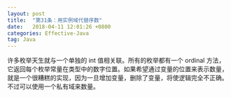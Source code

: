 ```yaml
---
layout: post
title:  "第31条：用实例域代替序数"
date:   2018-04-11 12:01:26 +0800
categories: Effective-Java
tag: Java
---
```



许多枚举天生就与一个单独的 int 值相关联。所有的枚举都有一个 ordinal 方法，它返回每个枚举常量在类型中的数字位置。如果希望通过变量的位置来表示数量，就是一个很糟糕的实现，因为一旦增加变量，删除了变量，将使逻辑完全不正确。不过可以使用一个私有域来数量。